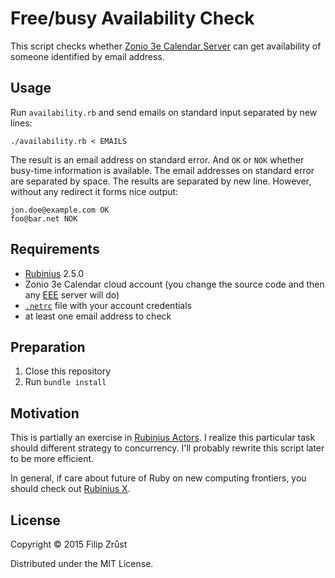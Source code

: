 # Free/busy Availability Check

This script checks whether [Zonio 3e Calendar Server](https://zonio.net/calendar/) can get availability of someone identified by email address.

## Usage

Run `availability.rb` and send emails on standard input separated by new lines:

    ./availability.rb < EMAILS

The result is an email address on standard error. And `OK` or `NOK`
whether busy-time information is available. The email addresses on standard error are separated by space. The results are separated by new line. However, without any redirect it forms nice output:

    jon.doe@example.com OK
    foo@bar.net NOK

## Requirements

- [Rubinius](http://rubini.us) 2.5.0
- Zonio 3e Calendar cloud account (you change the source code and then any [EEE](https://zonio.net/docs/display/3E/Easy+Event+Exchange+protocol) server will do)
- [`.netrc`](http://www.gnu.org/software/inetutils/manual/html_node/The-_002enetrc-File.html) file with your account credentials
- at least one email address to check

## Preparation

1. Close this repository
2. Run `bundle install`

## Motivation

This is partially an exercise in [Rubinius Actors](http://rubini.us/doc/en/systems/concurrency/). I realize this particular task should different strategy to concurrency. I'll probably rewrite this script later to be more efficient. 

In general, if care about future of Ruby on new computing frontiers, you should check out [Rubinius X](http://x.rubini.us).

## License

Copyright © 2015 Filip Zrůst

Distributed under the MIT License.
